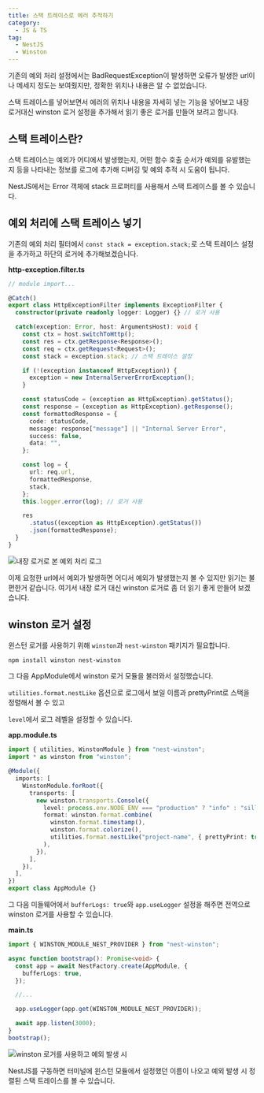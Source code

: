 ```yaml
---
title: 스택 트레이스로 에러 추적하기
category:
  - JS & TS
tag:
  - NestJS
  - Winston
---
```


기존의 예외 처리 설정에서는 BadRequestException이 발생하면
오류가 발생한 url이나 메세지 정도는 보여줬지만, 정확한 위치나 내용은 알 수 없었습니다.

스택 트레이스를 넣어보면서 에러의 위치나 내용을 자세히 넣는 기능을 넣어보고
내장 로거대신 winston 로거 설정을 추가해서 읽기 좋은 로거를 만들어 보려고 합니다.

## 스택 트레이스란?

스택 트레이스는 예외가 어디에서 발생했는지, 어떤 함수 호출 순서가 예외를 유발했는지 등을
나타내는 정보를 로그에 추가해 디버깅 및 예외 추적 시 도움이 됩니다.

NestJS에서는 Error 객체에 stack 프로퍼티를 사용해서 스택 트레이스를 볼 수 있습니다.

## 예외 처리에 스택 트레이스 넣기

기존의 예외 처리 필터에서 `const stack = exception.stack;`로
스택 트레이스 설정을 추가하고 하단의 로거에 추가해보겠습니다.

**http-exception.filter.ts**

```ts
// module import...

@Catch()
export class HttpExceptionFilter implements ExceptionFilter {
  constructor(private readonly logger: Logger) {} // 로거 사용

  catch(exception: Error, host: ArgumentsHost): void {
    const ctx = host.switchToHttp();
    const res = ctx.getResponse<Response>();
    const req = ctx.getRequest<Request>();
    const stack = exception.stack; // 스택 트레이스 설정

    if (!(exception instanceof HttpException)) {
      exception = new InternalServerErrorException();
    }

    const statusCode = (exception as HttpException).getStatus();
    const response = (exception as HttpException).getResponse();
    const formattedResponse = {
      code: statusCode,
      message: response["message"] || "Internal Server Error",
      success: false,
      data: "",
    };

    const log = {
      url: req.url,
      formattedResponse,
      stack,
    };
    this.logger.error(log); // 로거 사용

    res
      .status((exception as HttpException).getStatus())
      .json(formattedResponse);
  }
}
```

![내장 로거로 본 예외 처리 로그](https://github.com/Zamoca42/blog/assets/96982072/4479d4f1-90a5-4181-979f-9b3aed73d9fe)

이제 요청한 url에서 예외가 발생하면 어디서 예외가 발생했는지 볼 수 있지만 읽기는 불편한거 같습니다.
여기서 내장 로거 대신 winston 로거로 좀 더 읽기 좋게 만들어 보겠습니다.

## winston 로거 설정

윈스턴 로거를 사용하기 위해 `winston`과 `nest-winston` 패키지가 필요합니다.

```bash
npm install winston nest-winston
```

그 다음 AppModule에서 winston 로거 모듈을 불러와서 설정했습니다.

`utilities.format.nestLike` 옵션으로 로그에서 보일 이름과
prettyPrint로 스택을 정렬해서 볼 수 있고

`level`에서 로그 레벨을 설정할 수 있습니다.

**app.module.ts**

```ts
import { utilities, WinstonModule } from "nest-winston";
import * as winston from "winston";

@Module({
  imports: [
    WinstonModule.forRoot({
      transports: [
        new winston.transports.Console({
          level: process.env.NODE_ENV === "production" ? "info" : "silly",
          format: winston.format.combine(
            winston.format.timestamp(),
            winston.format.colorize(),
            utilities.format.nestLike("project-name", { prettyPrint: true })
          ),
        }),
      ],
    }),
  ],
})
export class AppModule {}
```

그 다음 미들웨어에서 `bufferLogs: true`와 `app.useLogger` 설정을 해주면
전역으로 winston 로거를 사용할 수 있습니다.

**main.ts**

```ts
import { WINSTON_MODULE_NEST_PROVIDER } from "nest-winston";

async function bootstrap(): Promise<void> {
  const app = await NestFactory.create(AppModule, {
    bufferLogs: true,
  });

  //...

  app.useLogger(app.get(WINSTON_MODULE_NEST_PROVIDER));

  await app.listen(3000);
}
bootstrap();
```

![winston 로거를 사용하고 예외 발생 시](https://github.com/Zamoca42/blog/assets/96982072/02a8ac9b-7feb-4c6b-9ace-92a52604f972)

NestJS를 구동하면 터미널에 윈스턴 모듈에서 설정했던 이름이 나오고
예외 발생 시 정렬된 스택 트레이스를 볼 수 있습니다.
